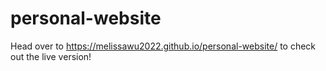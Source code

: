 # personal-website

Head over to https://melissawu2022.github.io/personal-website/ to check out the live version!
